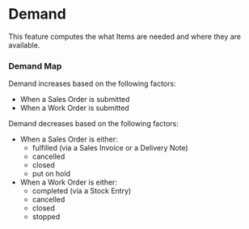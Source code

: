 # Demand

This feature computes the what Items are needed and where they are available.

### Demand Map

Demand increases based on the following factors:
- When a Sales Order is submitted
- When a Work Order is submitted

Demand decreases based on the following factors:
- When a Sales Order is either:
  - fulfilled (via a Sales Invoice or a Delivery Note)
  - cancelled
  - closed
  - put on hold
- When a Work Order is either:
  - completed (via a Stock Entry)
  - cancelled
  - closed
  - stopped

<!-- ### Demand-Allocation Report


### Demand API / Workstation Integration
The Demand feature is used by -->

